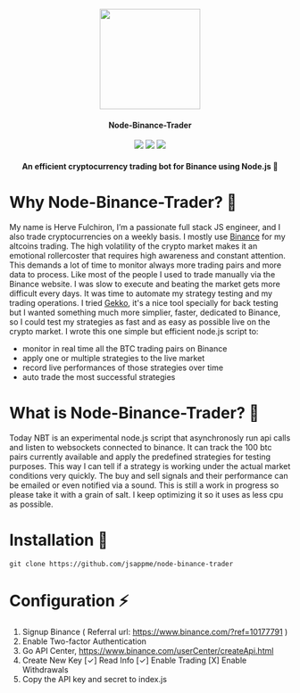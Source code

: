 <h1 align="center">
  <br>
  <a href="https://jsapp.me" target="_blank"><img src="https://avatars0.githubusercontent.com/u/13439477?s=200&v=4" width="180"></a>
</h1>

<h4 align="center">Node-Binance-Trader</h4>

<p align="center">
  <img src="https://img.shields.io/github/license/jsappme/node-binance-trader.svg">
  <img src="https://img.shields.io/github/stars/jsappme/node-binance-trader.svg">
  <img src="https://img.shields.io/github/issues/jsappme/node-binance-trader.svg">
</p>

<h4 align="center">An efficient cryptocurrency trading bot for Binance using Node.js 💸</h4>

# Why Node-Binance-Trader? 🤔

My name is Herve Fulchiron, I’m a passionate full stack JS engineer, and I also trade cryptocurrencies on a weekly basis. I mostly use <a href="https://www.binance.com/?ref=10177791" target="_blank">Binance</a> for my altcoins trading. The high volatility of the crypto market makes it an emotional rollercoster that requires high awareness and constant attention. This demands a lot of time to monitor always more trading pairs and more data to process. Like most of the people I used to trade manually via the Binance website. I was slow to execute and beating the market gets more difficult every days.  It was time to automate my strategy testing and my trading operations. I tried <a href="https://github.com/askmike/gekko" target="_blank">Gekko</a>, it's a nice tool specially for back testing but I wanted something much more simplier, faster, dedicated to Binance, so I could test my strategies as fast and as easy as possible live on the crypto market. I wrote this one simple but efficient node.js script to:

* monitor in real time all the BTC trading pairs on Binance
* apply one or multiple strategies to the live market
* record live performances of those strategies over time
* auto trade the most successful strategies

# What is Node-Binance-Trader? 📡

Today NBT is an experimental node.js script that asynchronosly run api calls and listen to websockets connected to binance. It can track the 100 btc pairs currently available and apply the predefined strategies for testing purposes. This way I can tell if a strategy is working under the actual market conditions very quickly. The buy and sell signals and their performance can be emailed or even notified via a sound. This is still a work in progress so please take it with a grain of salt. I keep optimizing it so it uses as less cpu as possible. 

# Installation 📖

```
git clone https://github.com/jsappme/node-binance-trader
```

# Configuration ⚡️

1. Signup Binance ( Referral url: https://www.binance.com/?ref=10177791 )
2. Enable Two-factor Authentication    
3. Go API Center, https://www.binance.com/userCenter/createApi.html
4. Create New Key
        [✓] Read Info [✓] Enable Trading [X] Enable Withdrawals 
5. Copy the API key and secret to index.js